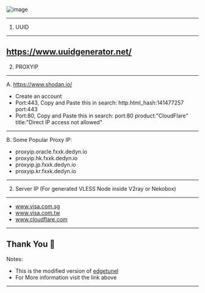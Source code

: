 ![image](https://github.com/user-attachments/assets/ff48cfec-5612-4aa2-b111-3efaf805226b)

----------------------------------------
1. UUID
----------------------------------------
https://www.uuidgenerator.net/
----------------------------------------
2. PROXYIP
----------------------------------------
  A. https://www.shodan.io/
   - Create an account
   - Port:443, Copy and Paste this in search: http.html_hash:141477257 port:443
   - Port:80, Copy and Paste this in search: port:80 product:"CloudFlare" title:"Direct IP access not allowed"
  ----------------------------------------
  B. Some Popular Proxy IP:
   - proxyip.oracle.fxxk.dedyn.io
   - proxyip.hk.fxxk.dedyn.io
   - proxyip.jp.fxxk.dedyn.io
   - proxyip.kr.fxxk.dedyn.io
----------------------------------------
2. Server IP (For generated VLESS Node inside V2ray or Nekobox)
----------------------------------------
 - www.visa.com.sg
 - www.visa.com.tw
 - www.cloudflare.com
----------------------------------------
Thank You 🙏
----------------------------------------
Notes:
 - This is the modified version of [edgetunel](https://github.com/cmliu/edgetunnel)
 - For More information visit the link above
----------------------------------------
